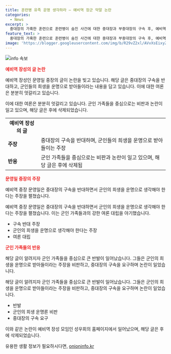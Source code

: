 ```yaml
---
title: 훈련병 유족 운명 생각하라 – 예비역 장군 막말 논란
categories:
  - News
excerpt: >
  중대장의 가혹한 훈련으로 훈련병이 숨진 사건에 대한 중대장과 부중대장의 구속 후, 예비역 장군이 이를 반대하며 유족들에게 운명으로 생각하라고 조언하며 논란이 불거졌습니다. 예비역 중장 문영일 씨의 글은 중대장 구속시 군의 패망을 우려하며, 훈련 중 희생될 수도 있다는 주장과 함께 실망을 극복하라는 조언을 했습니다. 이에 군인과 가족들을 중심으로 여론이 분분해졌고, 논란이 커지자 성우회는 글을 삭제했습니다.
feature_text: >
  중대장의 가혹한 훈련으로 훈련병이 숨진 사건에 대한 중대장과 부중대장의 구속 후, 예비역 장군이 이를 반대하며 유족들에게 운명으로 생각하라고 조언하며 논란이 불거졌습니다. 예비역 중장 문영일 씨의 글은 중대장 구속시 군의 패망을 우려하며, 훈련 중 희생될 수도 있다는 주장과 함께 실망을 극복하라는 조언을 했습니다. 이에 군인과 가족들을 중심으로 여론이 분분해졌고, 논란이 커지자 성우회는 글을 삭제했습니다.
image: 'https://blogger.googleusercontent.com/img/b/R29vZ2xl/AVvXsEixyZcFfHzMRdzZMjFBmAUKJYCLCGyLL1o632UiGVXcaFdKo_bkvkuCioo0uUKlGfBVcT3P84aROyZIXSBEx3Aw5nCQ3pTgDom1WDC4m8eifvWiAmWEEVb4x6G_l8C0QH225ldMjyaFvpxGEBGNO37VmDTDMHGhJPq73UglMfDca1-0aw/s1600/blogspot.png'
---
```


<p><img src="https://blogger.googleusercontent.com/img/b/R29vZ2xl/AVvXsEixyZcFfHzMRdzZMjFBmAUKJYCLCGyLL1o632UiGVXcaFdKo_bkvkuCioo0uUKlGfBVcT3P84aROyZIXSBEx3Aw5nCQ3pTgDom1WDC4m8eifvWiAmWEEVb4x6G_l8C0QH225ldMjyaFvpxGEBGNO37VmDTDMHGhJPq73UglMfDca1-0aw/s1600/blogspot.png" alt="info 속보" /></p>

<p><b><span style="color: #ee2323;">예비역 장성의 글 논란</span></b></p>

<p>예비역 장성인 문영일 중장의 글이 논란을 빚고 있습니다. 해당 글은 중대장의 구속을 반대하고, 군인들의 희생을 운명으로 받아들이라는 내용을 담고 있습니다. 이에 대한 여론은 분분히 엇갈리고 있습니다.</p>

<p data-ke-size="size16">이에 대한 여론은 분분히 엇갈리고 있습니다. 군인 가족들을 중심으로는 비판과 논란이 일고 있으며, 해당 글은 후에 삭제되었습니다.</p>

<table>
  <tr>
    <td style="text-align: center; height: 17px;"><b>예비역 장성의 글</b></td>
  </tr>
  <tr>
    <td><strong>주장</strong></td>
    <td>중대장의 구속을 반대하며, 군인들의 희생을 운명으로 받아들이는 주장</td>
  </tr>
  <tr>
    <td><strong>반응</strong></td>
    <td>군인 가족들을 중심으로는 비판과 논란이 일고 있으며, 해당 글은 후에 삭제됨</td>
  </tr>
</table>

<p><b><span style="color: #ee2323;">문영일 중장의 주장</span></b></p>

<p>예비역 중장 문영일은 중대장의 구속을 반대하면서 군인의 희생을 운명으로 생각해야 한다는 주장을 펼쳤습니다.</p>

<p data-ke-size="size16">예비역 중장 문영일은 중대장의 구속을 반대하면서 군인의 희생을 운명으로 생각해야 한다는 주장을 펼쳤습니다. 이는 군인 가족들과의 강한 여론 대립을 야기했습니다.</p>

<ul>
  <li>구속 반대 주장</li>
  <li>군인의 희생을 운명으로 생각해야 한다는 주장</li>
  <li>여론 대립</li>
</ul>

<p><b><span style="color: #ee2323;">군인 가족들의 반응</span></b></p>

<p>해당 글이 알려지자 군인 가족들을 중심으로 큰 반발이 일어났습니다. 그들은 군인의 희생을 운명으로 받아들이라는 주장을 비판하고, 중대장의 구속을 요구하며 논란이 일었습니다.</p>

<p data-ke-size="size16">해당 글이 알려지자 군인 가족들을 중심으로 큰 반발이 일어났습니다. 그들은 군인의 희생을 운명으로 받아들이라는 주장을 비판하고, 중대장의 구속을 요구하며 논란이 일었습니다.</p>

<ul>
  <li>반발</li>
  <li>군인의 희생 운명론 비판</li>
  <li>중대장의 구속 요구</li>
</ul>

<p>이와 같은 논란이 예비역 장성 모임인 성우회의 홈페이지에서 일어났으며, 해당 글은 후에 삭제되었습니다.</p>
유용한 생활 정보가 필요하시다면, <a href="https://onioninfo.kr" rel="dofollow">onioninfo.kr</a>


